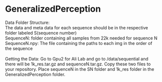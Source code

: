 # GeneralizedPerception
Data Folder Structure: <br />
The data and meta data for each sequence should be in the respective folder labeled S(sequence number) <br />
SequenceN: folder containing all samples from 22k needed for sequence N <br />
SequenceN.npy: The file containing the paths to each img in the order of the sequence <br />
<br />
Getting the Data: 
Go to Gpu2 for Ali Lab and go to /data/sequential and there will be 1k_res.tar.gz and sequenceN.tar.gz. Copy these two files to your repository. Place sequenceN in the SN folder and 1k_res folder in the GeneralizedPerception folder. 
